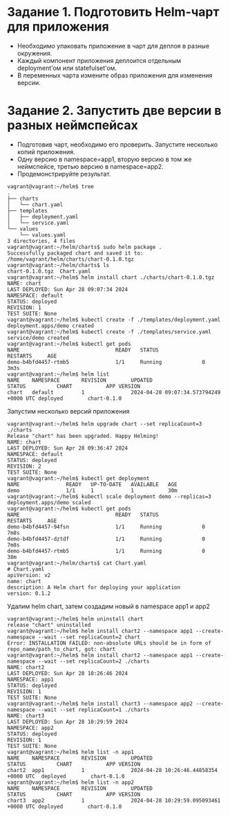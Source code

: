 # Задание 1. Подготовить Helm-чарт для приложения
- Необходимо упаковать приложение в чарт для деплоя в разные окружения.
- Каждый компонент приложения деплоится отдельным deployment’ом или statefulset’ом.
- В переменных чарта измените образ приложения для изменения версии.
# Задание 2. Запустить две версии в разных неймспейсах
- Подготовив чарт, необходимо его проверить. Запуститe несколько копий приложения.
- Одну версию в namespace=app1, вторую версию в том же неймспейсе, третью версию в namespace=app2.
- Продемонстрируйте результат.
```
vagrant@vagrant:~/helm$ tree
.
├── charts
│   └── chart.yaml
├── templates
│   ├── deployment.yaml
│   └── service.yaml
└── values
    └── values.yaml
3 directories, 4 files
vagrant@vagrant:~/helm/charts$ sudo helm package .
Successfully packaged chart and saved it to: /home/vagrant/helm/charts/chart-0.1.0.tgz
vagrant@vagrant:~/helm/charts$ ls
chart-0.1.0.tgz  Chart.yaml
vagrant@vagrant:~/helm$ helm install chart ./charts/chart-0.1.0.tgz
NAME: chart
LAST DEPLOYED: Sun Apr 28 09:07:34 2024
NAMESPACE: default
STATUS: deployed
REVISION: 1
TEST SUITE: None
vagrant@vagrant:~/helm$ kubectl create -f ./templates/deployment.yaml
deployment.apps/demo created
vagrant@vagrant:~/helm$ kubectl create -f ./templates/service.yaml
service/demo created
vagrant@vagrant:~/helm$ kubectl get pods
NAME                               READY   STATUS              RESTARTS     AGE
demo-b4bfd4457-rtmb5               1/1     Running             0            3m3s
vagrant@vagrant:~/helm$ helm list
NAME    NAMESPACE       REVISION        UPDATED                                 STATUS          CHART           APP VERSION
chart   default         1               2024-04-28 09:07:34.573794249 +0000 UTC deployed        chart-0.1.0
```
Запустим несколько версий приложения
```
vagrant@vagrant:~/helm$ helm upgrade chart --set replicaCount=3 ./charts
Release "chart" has been upgraded. Happy Helming!
NAME: chart
LAST DEPLOYED: Sun Apr 28 09:36:47 2024
NAMESPACE: default
STATUS: deployed
REVISION: 2
TEST SUITE: None
vagrant@vagrant:~/helm$ kubectl get deployment
NAME               READY   UP-TO-DATE   AVAILABLE   AGE
demo               1/1     1            1           30m
vagrant@vagrant:~/helm$ kubectl scale deployment demo --replicas=3
deployment.apps/demo scaled
vagrant@vagrant:~/helm$ kubectl get pods
NAME                               READY   STATUS              RESTARTS     AGE
demo-b4bfd4457-94fsn               1/1     Running             0            7m8s
demo-b4bfd4457-dztdf               1/1     Running             0            7m8s
demo-b4bfd4457-rtmb5               1/1     Running             0            38m
vagrant@vagrant:~/helm/charts$ cat Chart.yaml
# Chart.yaml
apiVersion: v2
name: chart
description: A Helm chart for deploying your application
version: 0.1.2
```
Удалим helm chart, затем создадим новый в namespace app1 и app2
```
vagrant@vagrant:~/helm$ helm uninstall chart
release "chart" uninstalled
vagrant@vagrant:~/helm$ helm install chart2 --namespace app1 --create-namespace --wait --set replicaCount=2 chart
Error: INSTALLATION FAILED: non-absolute URLs should be in form of repo_name/path_to_chart, got: chart
vagrant@vagrant:~/helm$ helm install chart2 --namespace app1 --create-namespace --wait --set replicaCount=2 ./charts
NAME: chart2
LAST DEPLOYED: Sun Apr 28 10:26:46 2024
NAMESPACE: app1
STATUS: deployed
REVISION: 1
TEST SUITE: None
vagrant@vagrant:~/helm$ helm install chart3 --namespace app2 --create-namespace --wait --set replicaCount=1 ./charts
NAME: chart3
LAST DEPLOYED: Sun Apr 28 10:29:59 2024
NAMESPACE: app2
STATUS: deployed
REVISION: 1
TEST SUITE: None
vagrant@vagrant:~/helm$ helm list -n app1
NAME    NAMESPACE       REVISION        UPDATED                                 STATUS          CHART           APP VERSION
chart2  app1            1               2024-04-28 10:26:46.44858354 +0000 UTC  deployed        chart-0.1.0
vagrant@vagrant:~/helm$ helm list -n app2
NAME    NAMESPACE       REVISION        UPDATED                                 STATUS          CHART           APP VERSION
chart3  app2            1               2024-04-28 10:29:59.095093461 +0000 UTC deployed        chart-0.1.0
```

